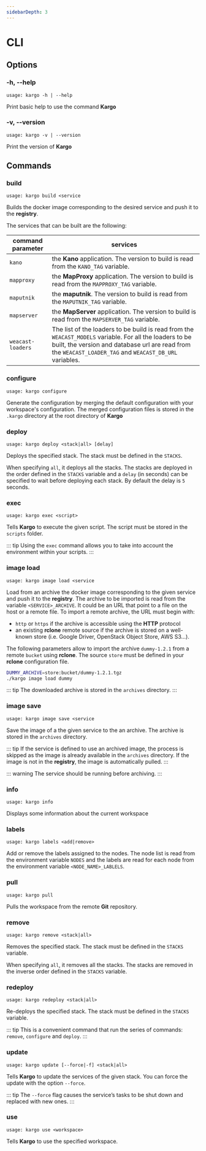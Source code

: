 ```yaml
---
sidebarDepth: 3
---
```


# CLI

## Options

### -h, --help

`usage: kargo -h | --help`

Print basic help to use the command **Kargo**

### -v, --version

`usage: kargo -v | --version`

Print the version of **Kargo**

## Commands

### build

`usage: kargo build <service`

Builds the docker image corresponding to the desired service and push it to the **registry**. 

The services that can be built are the following:

| command parameter | services |
| --- | --- |
| `kano` | the **Kano** application. The version to build is read from the `KANO_TAG` variable. |
| `mapproxy` | the **MapProxy** application. The version to build is read from the `MAPPROXY_TAG` variable. |
| `maputnik` | the **maputnik**. The version to build is read from the `MAPUTNIK_TAG` variable. |
| `mapserver` | the **MapServer** application. The version to build is read from the `MAPSERVER_TAG` variable. |
| `weacast-loaders` | The list of the loaders to be build is read from the `WEACAST_MODELS` variable. For all the loaders to be built, the version and database url are read from the `WEACAST_LOADER_TAG` and `WEACAST_DB_URL` variables. |

### configure

`usage: kargo configure`

Generate the configuration by merging the default configuration with your workspace's configuration. The merged configuration files is stored in the `.kargo` directory at the root directory of **Kargo**

### deploy

`usage: kargo deploy <stack|all> [delay]`

Deploys the specified stack. The stack must be defined in the `STACKS`.

When specifying `all`, it deploys all the stacks. The stacks are deployed in the order defined in the `STACKS` variable and a `delay` (in seconds) can be specified to wait before deploying each stack. By default the delay is `5` seconds.

### exec

`usage: kargo exec <script>`

Tells **Kargo** to execute the given script. The script must be stored in the `scripts` folder. 

::: tip
Using the `exec` command allows you to take into account the environment within your scripts.
:::


### image load

`usage: kargo image load <service`

Load from an archive the docker image corresponding to the given service and push it to the **registry**. The archive to be imported is read from the variable `<SERVICE>_ARCHIVE`. It could be an URL that point to a file on the host or a remote file. To import a remote archive, the URL must begin with:
* `http` or `https` if the archive is accessible using the **HTTP** protocol 
* an existing **rclone** remote source if the archive is stored on a well-known store (i.e. Google Driver, OpenStack Object Store, AWS S3...).

The following parameters allow to import the archive `dummy-1.2.1` from a remote `bucket` using **rclone**. The source `store` must be defined in your **rclone** configuration file.

```bash
DUMMY_ARCHIVE=store:bucket/dummy-1.2.1.tgz
./kargo image load dummy
```

::: tip
The downloaded archive is stored in the `archives` directory.
:::

### image save

`usage: kargo image save <service`

Save the image of a the given service to the an archive. The archive is stored in the `archives` directory. 

::: tip
If the service is defined to use an archived image, the process is skipped as the image is already available in the `archives` directory.
If the image is not in the **registry**, the image is automatically pulled.
:::

::: warning
The service should be running before archiving.
:::

### info

`usage: kargo info`

Displays some information about the current workspace

### labels

`usage: kargo labels <add|remove>`

Add or remove the labels assigned to the nodes. The node list is read from the environment variable `NODES` and the labels are read for each node from the environment variable `<NODE_NAME>_LABLELS`.

### pull

`usage: kargo pull`

Pulls the workspace from the remote **Git** repository.

### remove

`usage: kargo remove <stack|all>`

Removes the specified stack. The stack must be defined in the `STACKS` variable.

When specifying `all`, it removes all the stacks. The stacks are removed in the inverse order defined in the `STACKS` variable.

### redeploy

`usage: kargo redeploy <stack|all>`

Re-deploys the specified stack. The stack must be defined in the `STACKS` variable.

::: tip
This is a convenient command that run the series of commands: `remove`, `configure` and `deploy`.
:::

### update

`usage: kargo update [--force|-f] <stack|all>`

Tells **Kargo** to update the services of the given stack. You can force the update with the option `--force`. 

::: tip
The `--force` flag causes the service’s tasks to be shut down and replaced with new ones.
:::

### use

`usage: kargo use <workspace>`

Tells **Kargo** to use the specified workspace.

